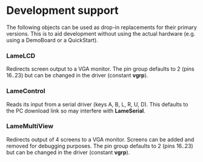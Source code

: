 Development support
===============

The following objects can be used as drop-in replacements for their primary versions. This is to aid development without using the actual hardware (e.g. using a DemoBoard or a QuickStart).

### LameLCD

Redirects screen output to a VGA monitor. The pin group defaults to 2 (pins 16..23) but can be changed in the driver (constant **vgrp**).

### LameControl

Reads its input from a serial driver (keys A, B, L, R, U, D). This defaults to the PC download link so may interfere with **LameSerial**.

### LameMultiView

Redirects output of 4 screens to a VGA monitor. Screens can be added and removed for debugging purposes.
The pin group defaults to 2 (pins 16..23) but can be changed in the driver (constant **vgrp**).
